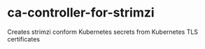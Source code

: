 # ca-controller-for-strimzi
Creates strimzi conform Kubernetes secrets from Kubernetes TLS certificates
